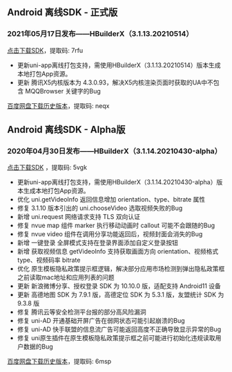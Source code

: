 ## Android 离线SDK - 正式版

### 2021年05月17日发布——HBuilderX（3.1.13.20210514）
[点击下载SDK](https://pan.baidu.com/s/14SZ-CjlbaNtGHk3CpamgXQ)，提取码: 7rfu

+ 更新uni-app离线打包支持，需使用HBuilderX（3.1.13.20210514）版本生成本地打包App资源。
+ 更新 腾讯X5内核版本为 4.3.0.93，解决X5内核渲染页面时获取的UA中不包含 MQQBrowser 关键字的Bug


[百度网盘下载历史版本](https://pan.baidu.com/s/1Gpbnq3wLvvnRO6W-SlvVpA)，提取码: neqx



## Android 离线SDK - Alpha版

### 2020年04月30日发布——HBuilderX（3.1.14.20210430-alpha）
[点击下载SDK](https://pan.baidu.com/s/1NLBTW94Im_zg5R38Wiijdg) ，提取码: 5vgk

+ 更新uni-app离线打包支持，需使用HBuilderX（3.1.14.20210430-alpha）版本生成本地打包App资源。
+ 优化 uni.getVideoInfo 返回信息增加 orientation、type、bitrate 属性	
+ 修复 3.1.10 版本引出的 uni.chooseVideo 选取视频失败的Bug
+ 新增 uni.request 网络请求支持 TLS 双向认证
+ 修复 nvue map 组件 marker 执行移动动画时 callout 可能不会跟随的Bug
+ 修复 nvue video 组件在调用分享功能返回后，视频封面会消失的Bug
+ 新增 一键登录 全屏模式支持在登录界面添加自定义登录按钮
+ 新增 获取视频信息 getVideoInfo 支持获取画面方向 orientation、视频格式 type、视频码率 bitrate
+ 优化 原生模板隐私政策提示框逻辑，解决部分应用市场检测到弹出隐私政策框之前读取mac地址和应用列表的问题
+ 更新 新浪微博分享、授权登录 SDK 为 10.10.0 版，适配支持 Android11 设备
+ 更新 高德地图 SDK 为 7.9.1 版，高德定位 SDK 为 5.3.1 版，友盟统计 SDK 为 9.3.8 版
+ 修复 腾讯云等安全检测平台报的部分高风险漏洞
+ 修复 uni-AD 开通基础开屏广告在弱网状态可能引起崩溃的Bug
+ 修复 uni-AD 快手联盟的信息流广告可能返回高度不正确导致显示异常的Bug
+ 修复 uni原生插件在原生模板隐私政策提示框之前可能进行初始化违规读取用户数据的Bug

[百度网盘下载历史版本](https://pan.baidu.com/s/10fne34bwxWGtDJTd4PhroA)，提取码: 6msp

